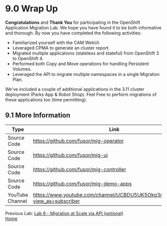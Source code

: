 # 9.0 Wrap Up

**Congratulations** and **Thank You** for participating in the OpenShift Application Migration Lab.  We hope you have found it to be both informative and thorough. By now you have completed the following activities:

* Familiarized yourself with the CAM WebUI.
* Leveraged CPMA to generate an cluster report.
* Migrated multiple applications (stateless and stateful) from OpenShift 3 to OpenShift 4.
* Performed both Copy and Move operations for handling Persistent Volumes.
* Leveraged the API to migrate multiple namespaces in a single Migration Plan.

We've included a couple of additional applications in the 3.11 cluster deployment (Parks App & Robot Shop). Feel Free to perform migrations of these applications too (time permitting).

## 9.1 More Information

| Type | Link |
| ---- | ---- |
|Source Code| https://github.com/fusor/mig-operator |
|Source Code | https://github.com/fusor/mig-ui |
|Source Code | https://github.com/fusor/mig-controller |
|Source Code | https://github.com/fusor/mig-demo-apps |
| YouTube Channel | https://www.youtube.com/channel/UCBDU5UK5Okg3mlIMygpkbNA?view_as=subscriber |


Previous Lab: [Lab 8 - Migration at Scale via API (optional)](./8.md)<br>
[Home](./README.md)
